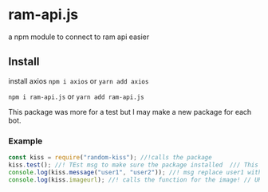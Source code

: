 # ram-api.js

a npm module to connect to ram api easier

## Install

install axios `npm i axios` or `yarn add axios`

`npm i ram-api.js` or `yarn add ram-api.js`

This package was more for a test but I may make a new package for each bot.

### Example

```javascript
const kiss = require("random-kiss"); //!calls the package
kiss.test(); //! TEst msg to make sure the package installed  /// This is a test message from the random-kiss package
console.log(kiss.message("user1", "user2")); //! msg replace user1 with the user kissing and user2 with the user there kissing /// user1 kissed user2!
console.log(kiss.imageurl); //! calls the function for the image! // URL
```
